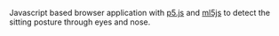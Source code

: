 Javascript based browser application with [p5.js](https://p5js.org) and [ml5js](https://ml5js.org) to detect the sitting posture through eyes and nose. 
